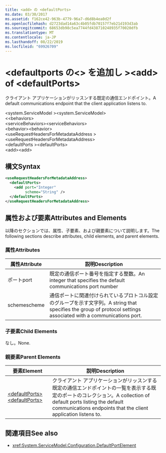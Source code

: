 ```yaml
---
title: <add> の <defaultPorts>
ms.date: 03/30/2017
ms.assetid: f162ce42-963b-4779-96a7-d6d8b4ea0d2f
ms.openlocfilehash: d2723dad14a63c4b05fdb70157f7eb21d193d3ab
ms.sourcegitcommit: 68653db98c5ea7744fd438710248935f70020dfb
ms.translationtype: MT
ms.contentlocale: ja-JP
ms.lasthandoff: 08/22/2019
ms.locfileid: "69926709"
---
```

# <a name="add-of-defaultports"></a><span data-ttu-id="4b71a-102">\<defaultports の\<> を追加し ></span><span class="sxs-lookup"><span data-stu-id="4b71a-102">\<add> of \<defaultPorts></span></span>
<span data-ttu-id="4b71a-103">クライアント アプリケーションがリッスンする既定の通信エンドポイント。</span><span class="sxs-lookup"><span data-stu-id="4b71a-103">A default communications endpoint that the client application listens to.</span></span>  
  
 <span data-ttu-id="4b71a-104">\<system.ServiceModel ></span><span class="sxs-lookup"><span data-stu-id="4b71a-104">\<system.ServiceModel></span></span>  
<span data-ttu-id="4b71a-105">\<<behaviors></span><span class="sxs-lookup"><span data-stu-id="4b71a-105">\<behaviors></span></span>  
<span data-ttu-id="4b71a-106">\<serviceBehaviors></span><span class="sxs-lookup"><span data-stu-id="4b71a-106">\<serviceBehaviors></span></span>  
<span data-ttu-id="4b71a-107">\<behavior></span><span class="sxs-lookup"><span data-stu-id="4b71a-107">\<behavior></span></span>  
<span data-ttu-id="4b71a-108">\<useRequestHeadersForMetadataAddress ></span><span class="sxs-lookup"><span data-stu-id="4b71a-108">\<useRequestHeadersForMetadataAddress></span></span>  
<span data-ttu-id="4b71a-109">\<defaultPorts ></span><span class="sxs-lookup"><span data-stu-id="4b71a-109">\<defaultPorts></span></span>  
<span data-ttu-id="4b71a-110">\<add></span><span class="sxs-lookup"><span data-stu-id="4b71a-110">\<add></span></span>  
  
## <a name="syntax"></a><span data-ttu-id="4b71a-111">構文</span><span class="sxs-lookup"><span data-stu-id="4b71a-111">Syntax</span></span>  
  
```xml  
<useRequestHeadersForMetadataAddress>
  <defaultPorts>
    <add port="Integer"
         scheme="String" />
  </defaultPorts>
</useRequestHeadersForMetadataAddress>
```  
  
## <a name="attributes-and-elements"></a><span data-ttu-id="4b71a-112">属性および要素</span><span class="sxs-lookup"><span data-stu-id="4b71a-112">Attributes and Elements</span></span>  
 <span data-ttu-id="4b71a-113">以降のセクションでは、属性、子要素、および親要素について説明します。</span><span class="sxs-lookup"><span data-stu-id="4b71a-113">The following sections describe attributes, child elements, and parent elements.</span></span>  
  
### <a name="attributes"></a><span data-ttu-id="4b71a-114">属性</span><span class="sxs-lookup"><span data-stu-id="4b71a-114">Attributes</span></span>  
  
|<span data-ttu-id="4b71a-115">属性</span><span class="sxs-lookup"><span data-stu-id="4b71a-115">Attribute</span></span>|<span data-ttu-id="4b71a-116">説明</span><span class="sxs-lookup"><span data-stu-id="4b71a-116">Description</span></span>|  
|---------------|-----------------|  
|<span data-ttu-id="4b71a-117">ポート</span><span class="sxs-lookup"><span data-stu-id="4b71a-117">port</span></span>|<span data-ttu-id="4b71a-118">既定の通信ポート番号を指定する整数。</span><span class="sxs-lookup"><span data-stu-id="4b71a-118">An integer that specifies the default communications port number</span></span>|  
|<span data-ttu-id="4b71a-119">scheme</span><span class="sxs-lookup"><span data-stu-id="4b71a-119">scheme</span></span>|<span data-ttu-id="4b71a-120">通信ポートに関連付けられているプロトコル設定のグループを示す文字列。</span><span class="sxs-lookup"><span data-stu-id="4b71a-120">A string that specifies the group of protocol settings associated with a communications port.</span></span>|  
  
### <a name="child-elements"></a><span data-ttu-id="4b71a-121">子要素</span><span class="sxs-lookup"><span data-stu-id="4b71a-121">Child Elements</span></span>  
 <span data-ttu-id="4b71a-122">なし。</span><span class="sxs-lookup"><span data-stu-id="4b71a-122">None.</span></span>  
  
### <a name="parent-elements"></a><span data-ttu-id="4b71a-123">親要素</span><span class="sxs-lookup"><span data-stu-id="4b71a-123">Parent Elements</span></span>  
  
|<span data-ttu-id="4b71a-124">要素</span><span class="sxs-lookup"><span data-stu-id="4b71a-124">Element</span></span>|<span data-ttu-id="4b71a-125">説明</span><span class="sxs-lookup"><span data-stu-id="4b71a-125">Description</span></span>|  
|-------------|-----------------|  
|[<span data-ttu-id="4b71a-126">\<defaultPorts></span><span class="sxs-lookup"><span data-stu-id="4b71a-126">\<defaultPorts></span></span>](defaultports.md)|<span data-ttu-id="4b71a-127">クライアント アプリケーションがリッスンする既定の通信エンドポイントの一覧を表示する既定のポートのコレクション。</span><span class="sxs-lookup"><span data-stu-id="4b71a-127">A collection of default ports listing the default communications endpoints that the client application listens to.</span></span>|  
  
## <a name="see-also"></a><span data-ttu-id="4b71a-128">関連項目</span><span class="sxs-lookup"><span data-stu-id="4b71a-128">See also</span></span>

- <xref:System.ServiceModel.Configuration.DefaultPortElement>
